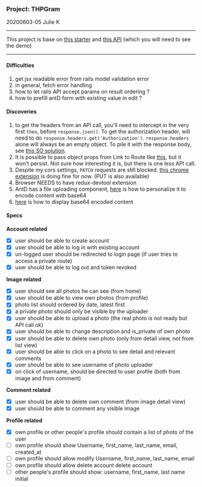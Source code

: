 ### Project: THPGram

20200603-05 Julie K

---

This project is base on [this starter](https://github.com/julienemo/react_starter) and [this API](https://github.com/julienemo/thp_next_42) (which you will need to see the demo)

---

#### Difficulties

1. get jsx readable error from rails model validation error
2. in general, fetch error handling
3. how to let rails API accept params on result ordering ?
4. how to prefill antD form with existing value in edit ?

#### Discoveries

1. to get the headers from an API call, you'll need to intercept in the very first `then`, before `response.json()`. To get the authorization header, will need to do `response.headers.get('Authorization')`. `response.headers` alone will always be an empty object. To pile it with the response body, see [this SO solution](https://stackoverflow.com/questions/41812056/extract-both-json-and-headers-from-fetch/53826511#53826511).
2. It is possible to pass object props from Link to Route like [this](https://www.youtube.com/watch?v=nmbX2QL7ZJc), but it won't persist. Not sure how interesting it is, but there is one less API call.
3. Despite my cors settings, `PATCH` requests are still blocked. [this chrome extension](https://chrome.google.com/webstore/detail/cors-unblock/lfhmikememgdcahcdlaciloancbhjino/related) is doing fine for now. (PUT is also available)
4. Browser NEEDS to have redux-devtool extension
5. AntD has a file uploading component, [here](https://stackoverflow.com/a/56323485/9079168) is how to personalize it to encode content with base64
6. [here](https://stackoverflow.com/a/8499716/9079168) is how to display base64 encoded content

#### Specs

**Account related**

- [x] user should be able to create account
- [x] user should be able to log in with existing account
- [x] un-logged user should be redirected to login page (if user tries to access a private route)
- [x] user should be able to log out and token revoked

**Image related**

- [x] user should see all photos he can see (from home)
- [x] user should be able to view own photos (from profile)
- [x] photo list should ordered by date, latest first
- [x] a private photo should only be visible by the uploader
- [x] user should be able to upload a photo (the real photo is not ready but API call ok)
- [x] user should be able to change description and is_private of own photo
- [x] user should be able to delete own photo (only from detail view, not from list view)
- [x] user should be able to click on a photo to see detail and relevant comments
- [x] user should be able to see username of photo uploader
- [x] on click of username, should be directed to user profile (both from image and from comment)

**Comment related**

- [x] user should be able to delete own comment (from image detail view)
- [x] user should be able to comment any visible image

**Profile related**

- [x] own profile or other people's profile should contain a list of photo of the user
- [ ] own profile should show Username, first_name, last_name, email, created_at
- [ ] own profile should allow modify Username, first_name, last_name, email
- [ ] own profile should allow delete account delete account
- [ ] other people's profile should show: username, first_name, last name initial
